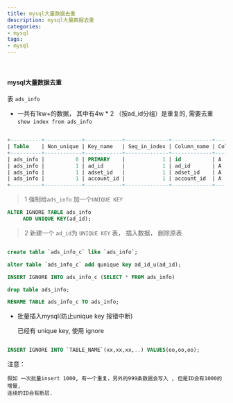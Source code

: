 ```yaml
---
title: mysql大量数据去重
description: mysql大量数据去重
categories:
- mysql
tags:
- mysql
---
```


<br>

#### mysql大量数据去重

表 `ads_info`  



- 一共有1kw+的数据， 其中有4w * 2 （按ad_id分组）是重复的, 需要去重
`show index from ads_info`

```sql

+----------+------------+------------+--------------+-------------+-----------+-------------+----------+--------+------+------------+---------+---------------+
| Table    | Non_unique | Key_name   | Seq_in_index | Column_name | Collation | Cardinality | Sub_part | Packed | Null | Index_type | Comment | Index_comment |
+----------+------------+------------+--------------+-------------+-----------+-------------+----------+--------+------+------------+---------+---------------+
| ads_info |          0 | PRIMARY    |            1 | id          | A         |    16825292 |     NULL | NULL   |      | BTREE      |         |               |
| ads_info |          1 | ad_id      |            1 | ad_id       | A         |    16825292 |     NULL | NULL   | YES  | BTREE      |         |               |
| ads_info |          1 | adset_id   |            1 | adset_id    | A         |    16825292 |     NULL | NULL   | YES  | BTREE      |         |               |
| ads_info |          1 | account_id |            1 | account_id  | A         |      178992 |     NULL | NULL   | YES  | BTREE      |         |               |
+----------+------------+------------+--------------+-------------+-----------+-------------+----------+--------+------+------------+---------+---------------+
```

> 1 强制给`ads_info` 加一个`UNIQUE KEY`

```sql
ALTER IGNORE TABLE ads_info
     ADD UNIQUE KEY(ad_id);
 ```
 
 > 2 新建一个 `ad_id`为 `UNIQUE KEY` 表， 插入数据， 删除原表
 
 ```sql

create table `ads_info_c` like `ads_info`;

alter table `ads_info_c` add qunique key ad_id_u(ad_id);

INSERT IGNORE INTO ads_info_c (SELECT * FROM ads_info)  

drop table ads_info;

RENAME TABLE ads_info_c TO ads_info;
```

- 批量插入mysql(防止unique key 报错中断)  


    已经有 unique key, 使用 ignore 

```sql

INSERT IGNORE INTO `TABLE_NAME`(xx,xx,xx,..) VALUES(oo,oo,oo);

```

注意：

    假如 一次批量insert 1000, 有一个重复，另外的999条数据会写入 , 但是ID会有1000的增量,
    连续的ID会有断层.

